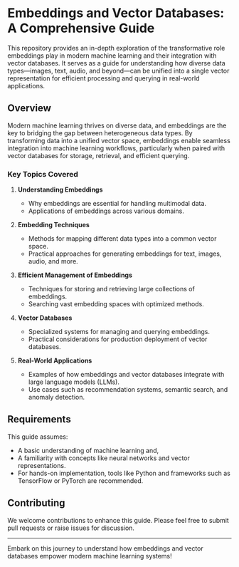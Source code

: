 # Embeddings and Vector Databases: A Comprehensive Guide

This repository provides an in-depth exploration of the transformative role embeddings play in modern machine learning and their integration with vector databases. It serves as a guide for understanding how diverse data types—images, text, audio, and beyond—can be unified into a single vector representation for efficient processing and querying in real-world applications.

## Overview

Modern machine learning thrives on diverse data, and embeddings are the key to bridging the gap between heterogeneous data types. By transforming data into a unified vector space, embeddings enable seamless integration into machine learning workflows, particularly when paired with vector databases for storage, retrieval, and efficient querying.

### Key Topics Covered

1. **Understanding Embeddings**  
   - Why embeddings are essential for handling multimodal data.  
   - Applications of embeddings across various domains.

2. **Embedding Techniques**  
   - Methods for mapping different data types into a common vector space.  
   - Practical approaches for generating embeddings for text, images, audio, and more.

3. **Efficient Management of Embeddings**  
   - Techniques for storing and retrieving large collections of embeddings.  
   - Searching vast embedding spaces with optimized methods.

4. **Vector Databases**  
   - Specialized systems for managing and querying embeddings.  
   - Practical considerations for production deployment of vector databases.

5. **Real-World Applications**  
   - Examples of how embeddings and vector databases integrate with large language models (LLMs).  
   - Use cases such as recommendation systems, semantic search, and anomaly detection.
 

## Requirements

This guide assumes:
- A basic understanding of machine learning and,
- A familiarity with concepts like neural networks and vector representations.
- For hands-on implementation, tools like Python and frameworks such as TensorFlow or PyTorch are recommended.

## Contributing

We welcome contributions to enhance this guide. Please feel free to submit pull requests or raise issues for discussion.

---

Embark on this journey to understand how embeddings and vector databases empower modern machine learning systems!  

